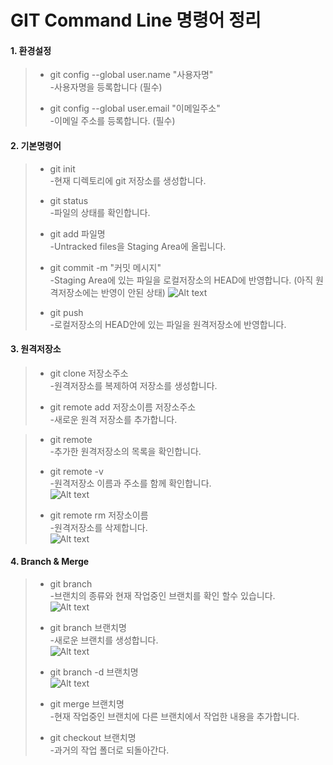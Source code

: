 # __GIT Command Line 명령어 정리__
#### __1. 환경설정__
> - git config --global user.name "사용자명"<br/>
> -사용자명을 등록합니다 (필수)
> 
> - git config --global user.email "이메일주소" <br/>
> -이메일 주소를 등록합니다. (필수)

#### __2. 기본명령어__
> -  git init<br/>
> -현재 디렉토리에 git 저장소를 생성합니다.
> 
> - git status<br/>
> -파일의 상태를 확인합니다.
>
> - git add 파일명<br/>
> -Untracked files을 Staging Area에 올립니다.
> 
> - git commit -m "커밋 메시지"<br/>
> -Staging Area에 있는 파일을 로컬저장소의 HEAD에 반영합니다.
> (아직 원격저장소에는 반영이 안된 상태)
>  ![Alt text](/uploads/git/gitFile.png)
>
> - git push<br />
> -로컬저장소의 HEAD안에 있는 파일을 원격저장소에 반영합니다.


#### __3. 원격저장소__
> - git clone 저장소주소<br/>
> -원격저장소를 복제하여 저장소를 생성합니다.
> 
> - git remote add 저장소이름 저장소주소<br/>
> -새로운 원격 저장소를 추가합니다.

> - git remote<br/>
> -추가한 원격저장소의 목록을 확인합니다.
> 
> - git remote -v <br />
> -원격저장소 이름과 주소를 함께 확인합니다.<br />
> ![Alt text](/uploads/git/remote2.png) 
> 
> - git remote rm 저장소이름<br />
> -원격저장소를 삭제합니다.<br />
> ![Alt text](/uploads/git/remote3.png)

#### __4. Branch & Merge__
> - git branch <br/>
> -브랜치의 종류와 현재 작업중인 브랜치를 확인 할수 있습니다.<br/>
>  ![Alt text](/uploads/git/branchFile.png)
>  
> - git branch 브랜치명<br/>
> -새로운 브랜치를 생성합니다.<br/>
> ![Alt text](/uploads/git/branchFile2.png) 
> 
> - git branch -d 브랜치명<br/>
> ![Alt text](/uploads/git/branchFile3.png) 
> 
> - git merge 브랜치명<br/>
> -현재 작업중인 브랜치에 다른 브랜치에서 작업한 내용을 추가합니다. 
> 
> - git checkout 브랜치명<br/>
> -과거의 작업 폴더로 되돌아간다. 

